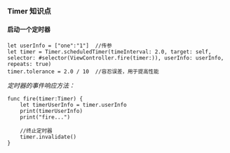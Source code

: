 ### Timer 知识点

#### 启动一个定时器

```objc
let userInfo = ["one":"1"]  //传参
let timer = Timer.scheduledTimer(timeInterval: 2.0, target: self, selector: #selector(ViewController.fire(timer:)), userInfo: userInfo, repeats: true)
timer.tolerance = 2.0 / 10  //容忍误差，用于提高性能
```

*定时器的事件响应方法：*

```objc
func fire(timer:Timer) {
	let timerUserInfo = timer.userInfo
	print(timerUserInfo)
	print("fire...")
        
	//终止定时器
	timer.invalidate()
}
```